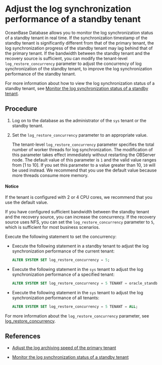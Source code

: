 # Adjust the log synchronization performance of a standby tenant

OceanBase Database allows you to monitor the log synchronization status of a standby tenant in real time. If the synchronization timestamp of the standby tenant is significantly different from that of the primary tenant, the log synchronization progress of the standby tenant may lag behind that of the primary tenant. If the bandwidth between the standby tenant and the recovery source is sufficient, you can modify the tenant-level `log_restore_concurrency` parameter to adjust the concurrency of log synchronization of the standby tenant, to improve the log synchronization performance of the standby tenant.

For more information about how to view the log synchronization status of a standby tenant, see [Monitor the log synchronization status of a standby tenant](4.monitor-the-log-synchronization-of-the-standby-tenant.md).

## Procedure

1. Log on to the database as the administrator of the `sys` tenant or the standby tenant.

2. Set the `log_restore_concurrency` parameter to an appropriate value.

   The tenant-level `log_restore_concurrency` parameter specifies the total number of worker threads for log synchronization. The modification of this parameter takes effect immediately without restarting the OBServer node. The default value of this parameter is `1` and the valid value ranges from [1 to 10]. If you set this parameter to a value greater than 10, `10` will be used instead. We recommend that you use the default value because more threads consume more memory.

<main id="notice" type='notice'>
   <h4>Notice</h4>
   <p>If the tenant is configured with 2 or 4 CPU cores, we recommend that you use the default value. </p>
   </main>

   If you have configured sufficient bandwidth between the standby tenant and the recovery source, you can increase the concurrency. If the recovery source uses NFS, you can set the `log_restore_concurrency` parameter to `5`, which is sufficient for most business scenarios.

   Execute the following statement to set the concurrency:

   * Execute the following statement in a standby tenant to adjust the log synchronization performance of the current tenant:

      ```sql
      ALTER SYSTEM SET log_restore_concurrency = 5;
      ```

   * Execute the following statement in the `sys` tenant to adjust the log synchronization performance of a specified tenant:

      ```sql
      ALTER SYSTEM SET log_restore_concurrency = 5 TENANT = oracle_standby;
      ```

   * Execute the following statement in the `sys` tenant to adjust the log synchronization performance of all tenants:

      ```sql
      ALTER SYSTEM SET log_restore_concurrency = 5 TENANT = ALL;
      ```

   For more information about the `log_restore_concurrency` parameter, see [log_restore_concurrency](../../../7.reference/5.system-reference/1.system-configuration-items/3.cluster-level-configuration-items/249.log_restore_concurrency.md).

## References

* [Adjust the log archiving speed of the primary tenant](6.adjust-the-log-archiving-speed-of-the-primary-tenant.md)

* [Monitor the log synchronization status of a standby tenant](4.monitor-the-log-synchronization-of-the-standby-tenant.md)
